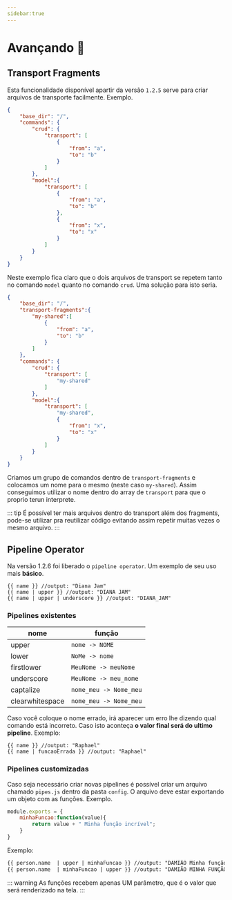 ```yaml
---
sidebar:true
---
```


# Avançando :rocket:


## Transport Fragments

Esta funcionalidade disponível apartir da versão `1.2.5` serve para criar arquivos de transporte facilmente. Exemplo.


```json
{
    "base_dir": "/",
    "commands": {
        "crud": {
            "transport": [
                {
                    "from": "a",
                    "to": "b"
                }
            ]
        },
        "model":{
            "transport": [
                {
                    "from": "a",
                    "to": "b"
                },
                {
                    "from": "x",
                    "to": "x"
                }
            ]
        }
    }
}
```

Neste exemplo fica claro que o dois arquivos de transport se repetem tanto no comando `model` quanto no comando `crud`. Uma solução para isto seria.

```json
{
    "base_dir": "/",
    "transport-fragments":{
        "my-shared":[
            {
                "from": "a",
                "to": "b"
            }
        ]
    },
    "commands": {
        "crud": {
            "transport": [
                "my-shared"
            ]
        },
        "model":{
            "transport": [
                "my-shared",
                {
                    "from": "x",
                    "to": "x"
                }
            ]
        }
    }
}
```

Criamos um grupo de comandos dentro de `transport-fragments` e colocamos um nome para o mesmo (neste caso `my-shared`). Assim conseguimos utilizar o nome dentro do array de `transport` para que o proprio terun interprete.

::: tip
É possível ter mais arquivos dentro do transport além dos fragments, pode-se utilizar pra reutilizar código evitando assim repetir muitas vezes o mesmo arquivo.
:::


## Pipeline Operator

Na versão 1.2.6 foi liberado o `pipeline operator`. Um exemplo de seu uso mais **básico**.

```text
{{ name }} //output: "Diana Jam"
{{ name | upper }} //output: "DIANA JAM"
{{ name | upper | underscore }} //output: "DIANA_JAM"
```

### Pipelines existentes

|nome|função|
|----|------|
|upper|`nome -> NOME`|
|lower | `NoMe -> nome`|
|firstlower | `MeuNome -> meuNome`|
|underscore| `MeuNome -> meu_nome`|
|captalize|`nome_meu -> Nome_meu`|
|clearwhitespace|`nome_meu -> Nome_meu`|

Caso você coloque o nome errado, irá aparecer um erro lhe dizendo qual comando está incorreto. Caso isto aconteça **o valor final será do ultimo pipeline**. Exemplo:

```text
{{ name }} //output: "Raphael"
{{ name | funcaoErrada }} //output: "Raphael"
```

### Pipelines customizadas

Caso seja necessário criar novas pipelines é possível criar um arquivo chamado `pipes.js` dentro da pasta `config`. O arquivo deve estar exportando um objeto com as funções. Exemplo.

```js
module.exports = {
    minhaFuncao:function(value){
        return value + " Minha função incrível";
    }
}
```

Exemplo:

```txt
{{ person.name  | upper | minhaFuncao }} //output: "DAMIÃO Minha função incrível"
{{ person.name  | minhaFuncao | upper }} //output: "DAMIÃO MINHA FUNÇÃO INCRÍVEL"
```

::: warning
As funções recebem apenas UM parâmetro, que é o valor que será renderizado na tela.
:::